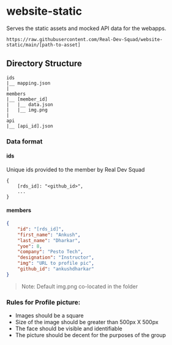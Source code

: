 # website-static

Serves the static assets and mocked API data for the webapps.

`https://raw.githubusercontent.com/Real-Dev-Squad/website-static/main/[path-to-asset]`

## Directory Structure

```
ids
|__ mapping.json
|
members
|__ [member_id]
|   |__ data.json
|   |__ img.png
|
api
|__ [api_id].json
```

### Data format

#### ids

Unique ids provided to the member by Real Dev Squad

```
{
	[rds_id]: "<github_id>",
	...
}
```

#### members

```json
{
	"id": "[rds_id]",
	"first_name": "Ankush",
	"last_name": "Dharkar",
	"yoe": 8,
	"company": "Pesto Tech",
	"designation": "Instructor",
	"img": "URL to profile pic",
	"github_id": "ankushdharkar"
}
```

> Note: Default img.png co-located in the folder

### Rules for Profile picture:

- Images should be a square
- Size of the image should be greater than 500px X 500px
- The face should be visible and identifiable
- The picture should be decent for the purposes of the group

